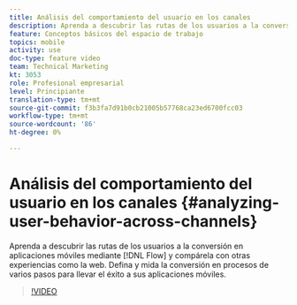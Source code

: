 ```yaml
---
title: Análisis del comportamiento del usuario en los canales
description: Aprenda a descubrir las rutas de los usuarios a la conversión en aplicaciones móviles mediante Flujo y compárela con otras experiencias como la web. Defina y mida la conversión en procesos de varios pasos para llevar el éxito a sus aplicaciones móviles.
feature: Conceptos básicos del espacio de trabajo
topics: mobile
activity: use
doc-type: feature video
team: Technical Marketing
kt: 3053
role: Profesional empresarial
level: Principiante
translation-type: tm+mt
source-git-commit: f3b3fa7d91b0cb21005b57768ca23ed6700fcc03
workflow-type: tm+mt
source-wordcount: '86'
ht-degree: 0%

---
```



# Análisis del comportamiento del usuario en los canales {#analyzing-user-behavior-across-channels}

Aprenda a descubrir las rutas de los usuarios a la conversión en aplicaciones móviles mediante [!DNL Flow] y compárela con otras experiencias como la web. Defina y mida la conversión en procesos de varios pasos para llevar el éxito a sus aplicaciones móviles.

>[!VIDEO](https://video.tv.adobe.com/v/27824/?quality=12)
